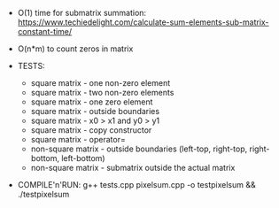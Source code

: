 * O(1) time for submatrix summation: https://www.techiedelight.com/calculate-sum-elements-sub-matrix-constant-time/

* O(n*m) to count zeros in matrix

* TESTS:
  - square matrix - one non-zero element
  - square matrix - two non-zero elements
  - square matrix - one zero element
  - square matrix - outside boundaries
  - square matrix - x0 > x1 and y0 > y1
  - square matrix - copy constructor
  - square matrix - operator=
  - non-square matrix - outside boundaries (left-top, right-top, right-bottom, left-bottom)
  - non-square matrix - submatrix outside the actual matrix

* COMPILE'n'RUN: g++ tests.cpp pixelsum.cpp -o testpixelsum && ./testpixelsum

